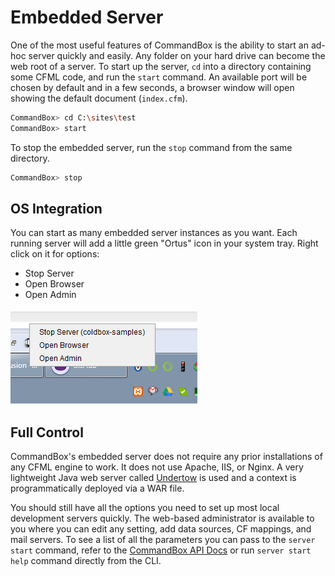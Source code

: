 # Embedded Server

One of the most useful features of CommandBox is the ability to start an ad-hoc server quickly and easily.  Any folder on your hard drive can become the web root of a server.  To start up the server, `cd` into a directory containing some CFML code, and run the `start` command.  An available port will be chosen by default and in a few seconds, a browser window will open showing the default document (`index.cfm`).

```bash
CommandBox> cd C:\sites\test
CommandBox> start
```

To stop the embedded server, run the `stop` command from the same directory.

```bash
CommandBox> stop
```

## OS Integration

You can start as many embedded server instances as you want.  Each running server will add a little green "Ortus" icon in your system tray.  Right click on it for options:

* Stop Server
* Open Browser
* Open Admin

 <img src="../images/embedded_server/system_tray_server_icons.png" alt="System Tray Server Icons">

## Full  Control

CommandBox's embedded server does not require any prior installations of any CFML engine to work.  It does not use Apache, IIS, or Nginx.  A very lightweight Java web server called [Undertow](http://undertow.io/) is used and a context is programmatically deployed via a WAR file.

You should still have all the options you need to set up most local development servers quickly.  The web-based administrator is available to you where you can edit any setting, add data sources, CF mappings, and mail servers.  To see a list of all the parameters you can pass to the `server start` command, refer to the [CommandBox API Docs](http://apidocs.ortussolutions.com/commandbox/1.0.0/index.html?commandbox/commands/server/start.html) or run `server start help` command directly from the CLI.

